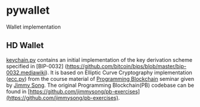 # pywallet
Wallet implementation

## HD Wallet
[keychain.py](src/keychain.py) contains an initial implementation of the key derivation scheme specified in [BIP-0032] (https://github.com/bitcoin/bips/blob/master/bip-0032.mediawiki). It is based on Elliptic Curve Cryptography implementation ([ecc.py](ecc.py)) from the course material of [Programming Blockchain](http://programmingblockchain.com) seminar given by [Jimmy Song](https://twitter.com/jimmysong). The original Programming Blockchain(PB) codebase can be found in [https://github.com/jimmysong/pb-exercises](https://github.com/jimmysong/pb-exercises). 

